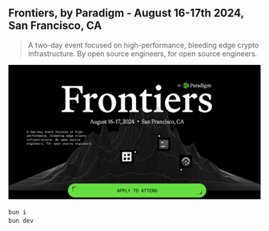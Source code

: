 ## Frontiers, by Paradigm - August 16-17th 2024, San Francisco, CA

> A two-day event focused on high-performance, bleeding edge crypto infrastructure. By open source engineers, for open source engineers.

![](assets/readme.png "")


```bash
bun i
bun dev
```
